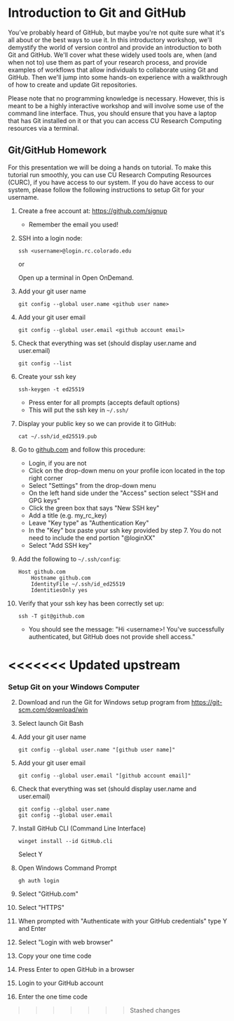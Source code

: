 # Introduction to Git and GitHub

You’ve probably heard of GitHub, but maybe you're not quite sure what it's all about or the best ways to use 
it. In this introductory workshop, we'll demystify the world of version control and provide an introduction 
to both Git and GitHub. We'll cover what these widely used tools are, when (and when not to) use them as part 
of your research process, and provide examples of workflows that allow individuals to collaborate using Git 
and GitHub. Then we'll jump into some hands-on experience with a walkthrough of how to create and update Git 
repositories.

Please note that no programming knowledge is necessary. However, this is meant to be a highly interactive 
workshop and will involve some use of the command line interface. Thus, you should ensure that you have a 
laptop that has Git installed on it or that you can access CU Research Computing resources via a terminal. 

## Git/GitHub Homework

For this presentation we will be doing a hands on tutorial. To make this tutorial run 
smoothly, you can use CU Research Computing Resources (CURC), if you have access to 
our system. If you do have access to our system, please follow the following instructions
to setup Git for your username. 

1. Create a free account at: https://github.com/signup
    - Remember the email you used!

2. SSH into a login node:
    ```
    ssh <username>@login.rc.colorado.edu
    ```

    or 

    Open up a terminal in Open OnDemand.

3. Add your git user name
    ```
    git config --global user.name <github user name>
    ```

4. Add your git user email
    ```
    git config --global user.email <github account email>
    ```

5. Check that everything was set (should display user.name and user.email)
    ```
    git config --list
    ```

6. Create your ssh key
    ```
    ssh-keygen -t ed25519 
    ```
    - Press enter for all prompts (accepts default options)
    - This will put the ssh key in `~/.ssh/`

7. Display your public key so we can provide it to GitHub:
    ```
    cat ~/.ssh/id_ed25519.pub
    ```

8. Go to [github.com](https://github.com/) and follow this procedure:
    - Login, if you are not
    - Click on the drop-down menu on your profile icon located in the top right corner
    - Select "Settings" from the drop-down menu
    - On the left hand side under the "Access" section select "SSH and GPG keys"
    - Click the green box that says "New SSH key"
    - Add a title (e.g. my_rc_key)
    - Leave "Key type" as "Authentication Key"
    - In the "Key" box paste your ssh key provided by step 7. You do not need to include 
the end portion "<username>@loginXX"
    - Select "Add SSH key"
   
9.  Add the following to `~/.ssh/config`:
    ```
    Host github.com
        Hostname github.com
        IdentityFile ~/.ssh/id_ed25519
        IdentitiesOnly yes
    ```

10. Verify that your ssh key has been correctly set up:
    ```
    ssh -T git@github.com
    ```

    - You should see the message: "Hi \<username\>! You've successfully authenticated, but GitHub does not 
provide shell access."


<<<<<<< Updated upstream
=======
### Setup Git on your Windows Computer

2. Download and run the Git for Windows setup program from https://git-scm.com/download/win

3. Select launch Git Bash

4. Add your git user name
    ```
    git config --global user.name "[github user name]"
    ```
	
4. Add your git user email
    ```
    git config --global user.email "[github account email]"
    ```

5. Check that everything was set (should display user.name and user.email)
    ```
   git config --global user.name
   git config --global user.email
    ```

6. Install GitHub CLI (Command Line Interface)
    ```
	winget install --id GitHub.cli 
    ```
	Select Y

7. Open Windows Command Prompt
    ```
	gh auth login
	```
8. Select "GitHub.com"

9. Select "HTTPS"

10. When prompted with "Authenticate with your GitHub credentials" type Y and Enter

11. Select "Login with web browser"

12. Copy your one time code

13. Press Enter to open GitHub in a browser

14. Login to your GitHub account

15. Enter the one time code

>>>>>>> Stashed changes
